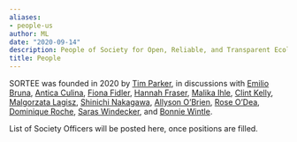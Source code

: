 ```yaml
---
aliases:
- people-us
author: ML
date: "2020-09-14"
description: People of Society for Open, Reliable, and Transparent Ecology and Evolutionary biology (SORTEE)
title: People
---
```


SORTEE was founded in 2020 by [Tim Parker](http://people.whitman.edu/~parkerth/), in discussions with [Emilio Bruna](http://brunalab.org/emilio-m-bruna/), [Antica Culina](https://nioo.knaw.nl/en/employees/antica-culina), [Fiona Fidler](https://fionaresearch.wordpress.com/about/), [Hannah Fraser](https://hsfraser.wordpress.com/), [Malika Ihle](https://malikaihle.wordpress.com/), [Clint Kelly](https://kellylab.weebly.com/), [Malgorzata Lagisz](https://mlagisz.weebly.com/), [Shinichi Nakagawa](http://www.i-deel.org/shinichi-nakagawa.html), [Allyson O’Brien](https://allysonobrien.com/home/), [Rose O’Dea](https://www.roseodea.com/), [Dominique Roche](https://dominiqueroche.weebly.com/), [Saras Windecker](https://www.smwindecker.com/), and [Bonnie Wintle](https://bonnieresearch.wordpress.com/about/).    


List of Society Officers will be posted here, once positions are filled.    







